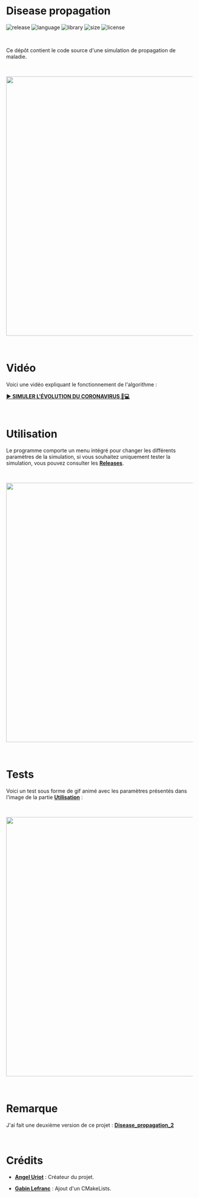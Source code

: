 # Disease propagation

![release](https://img.shields.io/badge/release-v1.0-blueviolet)
![language](https://img.shields.io/badge/language-C%2B%2B-0052cf)
![library](https://img.shields.io/badge/library-SFML-00cf2c)
![size](https://img.shields.io/badge/size-32%20Mo-f12222)
![license](https://img.shields.io/badge/license-CC--0-0bb9ec)

<br/>

Ce dépôt contient le code source d'une simulation de propagation de maladie.

<br/>

<p align="center">
	<img src="https://i.imgur.com/opiz490.png" width="700">
</p>

<br/>

# Vidéo

Voici une vidéo expliquant le fonctionnement de l'algorithme :

[**► SIMULER L'ÉVOLUTION DU CORONAVIRUS 🦠💻**](https://www.youtube.com/watch?v=hrLrEfP2Wjo)

<br/>

# Utilisation

Le programme comporte un menu intégré pour changer les différents paramètres de la simulation, si vous souhaitez uniquement tester la simulation, vous pouvez consulter les [**Releases**](https://github.com/angeluriot/Disease_propagation/releases).

<br/>

<p align="center">
	<img src="https://i.imgur.com/bgHVsj3.png" width="700">
</p>

<br/>

# Tests

Voici un test sous forme de gif animé avec les paramètres présentés dans l'image de la partie [**Utilisation**](#utilisation) :

<br/>

<p align="center">
	<img src="https://i.imgur.com/6u8uwZK.gif" width="700">
</p>

<br/>

# Remarque

J'ai fait une deuxième version de ce projet : [**Disease_propagation_2**](https://github.com/angeluriot/Disease_propagation_2)

<br/>

# Crédits

* [**Angel Uriot**](https://github.com/angeluriot) : Créateur du projet.

* [**Gabin Lefranc**](https://github.com/glcraft) : Ajout d'un CMakeLists.
